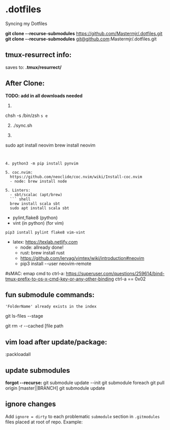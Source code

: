 # .dotfiles
Syncing my Dotfiles

**git clone --recurse-submodules** https://github.com/Mastermjr/.dotfiles.git  
**git clone --recurse-submodules** git@github.com:Mastermjr/.dotfiles.git

## tmux-resurrect info: 
  saves to: **.tmux/resurrect/**

## After Clone:
**TODO: add in all downloads needed**
1. ```shell
chsh -s /bin/zsh
``s
e``

2. ./sync.sh

3. ```shell 
sudo apt install neovim 
brew install neovim
```


4. python3 -m pip install pynvim

5. coc.nvim:   
  https://github.com/neoclide/coc.nvim/wiki/Install-coc.nvim
  - node: brew install node

5. Linters: 
  - sbt/scalac (apt/brew)
  ``` shell
  brew install scala sbt
  sudo apt install scala sbt
  ```
  - pylint,flake8 (python)
  - vint (in python) (for vim)
  ``` shell
  pip3 isntall pylint flake8 vim-vint
  ```
  - latex:
    https://texlab.netlify.com  
    - node: allready done! 
    - rust: brew install rust
    - https://github.com/lervag/vimtex/wiki/introduction#neovim
    - pip3 install --user neovim-remote

#sMAC:
emap cmd to ctrl-a: https://superuser.com/questions/259614/bind-tmux-prefix-to-os-x-cmd-key-or-any-other-binding
ctrl-a == 0x02


## fun submodule commands:
  `'FolderName' already exists in the index` 

  git ls-files --stage

  git rm -r --cached [file path

## vim load after update/package:
  :packloadall

## update submodules
  **forgot --recurse:** git submodule update --init
  git submodule foreach git pull origin [master||BRANCH]
  git submodule update

## ignore changes
  Add `ignore = dirty` to each problematic `submodule` section in `.gitmodules` files placed at root of repo. Example:
